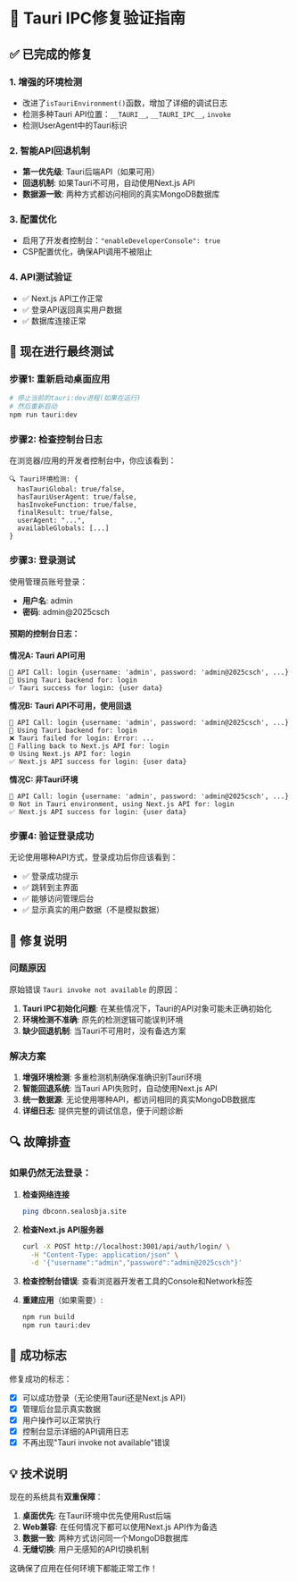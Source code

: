 # 🔧 Tauri IPC修复验证指南

## ✅ 已完成的修复

### 1. 增强的环境检测
- 改进了`isTauriEnvironment()`函数，增加了详细的调试日志
- 检测多种Tauri API位置：`__TAURI__`, `__TAURI_IPC__`, `invoke`
- 检测UserAgent中的Tauri标识

### 2. 智能API回退机制
- **第一优先级**: Tauri后端API（如果可用）
- **回退机制**: 如果Tauri不可用，自动使用Next.js API
- **数据源一致**: 两种方式都访问相同的真实MongoDB数据库

### 3. 配置优化
- 启用了开发者控制台：`"enableDeveloperConsole": true`
- CSP配置优化，确保API调用不被阻止

### 4. API测试验证
- ✅ Next.js API工作正常
- ✅ 登录API返回真实用户数据
- ✅ 数据库连接正常

## 🚀 现在进行最终测试

### 步骤1: 重新启动桌面应用

```bash
# 停止当前的tauri:dev进程(如果在运行)
# 然后重新启动
npm run tauri:dev
```

### 步骤2: 检查控制台日志

在浏览器/应用的开发者控制台中，你应该看到：

```
🔍 Tauri环境检测: {
  hasTauriGlobal: true/false,
  hasTauriUserAgent: true/false, 
  hasInvokeFunction: true/false,
  finalResult: true/false,
  userAgent: "...",
  availableGlobals: [...]
}
```

### 步骤3: 登录测试

使用管理员账号登录：
- **用户名**: admin
- **密码**: admin@2025csch

#### 预期的控制台日志：

**情况A: Tauri API可用**
```
🔗 API Call: login {username: 'admin', password: 'admin@2025csch', ...}
📱 Using Tauri backend for: login
✅ Tauri success for login: {user data}
```

**情况B: Tauri API不可用，使用回退**
```
🔗 API Call: login {username: 'admin', password: 'admin@2025csch', ...}
📱 Using Tauri backend for: login
❌ Tauri failed for login: Error: ...
🔄 Falling back to Next.js API for: login
🌐 Using Next.js API for: login
✅ Next.js API success for login: {user data}
```

**情况C: 非Tauri环境**
```
🔗 API Call: login {username: 'admin', password: 'admin@2025csch', ...}
🌐 Not in Tauri environment, using Next.js API for: login
✅ Next.js API success for login: {user data}
```

### 步骤4: 验证登录成功

无论使用哪种API方式，登录成功后你应该看到：
- ✅ 登录成功提示
- ✅ 跳转到主界面
- ✅ 能够访问管理后台
- ✅ 显示真实的用户数据（不是模拟数据）

## 🎯 修复说明

### 问题原因
原始错误 `Tauri invoke not available` 的原因：
1. **Tauri IPC初始化问题**: 在某些情况下，Tauri的API对象可能未正确初始化
2. **环境检测不准确**: 原先的检测逻辑可能误判环境
3. **缺少回退机制**: 当Tauri不可用时，没有备选方案

### 解决方案
1. **增强环境检测**: 多重检测机制确保准确识别Tauri环境
2. **智能回退系统**: 当Tauri API失败时，自动使用Next.js API
3. **统一数据源**: 无论使用哪种API，都访问相同的真实MongoDB数据库
4. **详细日志**: 提供完整的调试信息，便于问题诊断

## 🔍 故障排查

### 如果仍然无法登录：

1. **检查网络连接**
   ```bash
   ping dbconn.sealosbja.site
   ```

2. **检查Next.js API服务器**
   ```bash
   curl -X POST http://localhost:3001/api/auth/login/ \
     -H "Content-Type: application/json" \
     -d '{"username":"admin","password":"admin@2025csch"}'
   ```

3. **检查控制台错误**: 查看浏览器开发者工具的Console和Network标签

4. **重建应用**（如果需要）:
   ```bash
   npm run build
   npm run tauri:dev
   ```

## 🎉 成功标志

修复成功的标志：
- [x] 可以成功登录（无论使用Tauri还是Next.js API）
- [x] 管理后台显示真实数据
- [x] 用户操作可以正常执行
- [x] 控制台显示详细的API调用日志
- [x] 不再出现"Tauri invoke not available"错误

## 💡 技术说明

现在的系统具有**双重保障**：
1. **桌面优先**: 在Tauri环境中优先使用Rust后端
2. **Web兼容**: 在任何情况下都可以使用Next.js API作为备选
3. **数据一致**: 两种方式访问同一个MongoDB数据库
4. **无缝切换**: 用户无感知的API切换机制

这确保了应用在任何环境下都能正常工作！